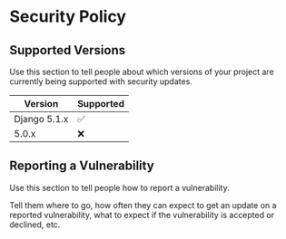 # Security Policy

## Supported Versions

Use this section to tell people about which versions of your project are
currently being supported with security updates.

| Version | Supported          |
| ------- | ------------------ |
| Django 5.1.x   | :white_check_mark: |
| 5.0.x   | :x:                |

## Reporting a Vulnerability

Use this section to tell people how to report a vulnerability.

Tell them where to go, how often they can expect to get an update on a
reported vulnerability, what to expect if the vulnerability is accepted or
declined, etc.
